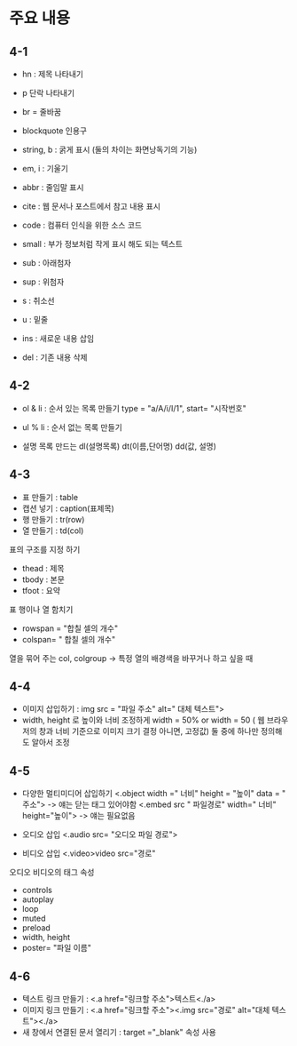 # 주요 내용
<h2>4-1</h2>

- hn : 제목 나타내기
  
- p  단락 나타내기
- br = 줄바꿈
- blockquote 인용구
- string, b : 굵게 표시 (둘의 차이는 화면낭독기의 기능)
- em, i : 기울기

- abbr : 줄임말 표시
- cite : 웹 문서나 포스트에서 참고 내용 표시
- code : 컴퓨터 인식을 위한 소스 코드
- small : 부가 정보처럼 작게 표시 해도 되는 텍스트
- sub : 아래첨자
- sup : 위첨자
- s : 취소선

- u : 밑줄
- ins : 새로운 내용 삽임
- del : 기존 내용 삭제


<h2>4-2</h2>

- ol & li : 순서 있는 목록 만들기 type = "a/A/i/I/1", start= "시작번호"
- ul % li : 순서 없는 목록 만들기

- 설명 목록 만드는 dl(설명목록) dt(이름,단어명) dd(값, 설명)


<h2>4-3</h2>

- 표 만들기 : table
- 캡션 넣기 : caption(표제목)
- 행 만들기 : tr(row)
- 열 만들기 : td(col)

표의 구조를 지정 하기
- thead : 제목
- tbody : 본문
- tfoot : 요약

표 행이나 열 함치기

- rowspan = "합칠 셀의 개수"
- colspan= " 합칠 셀의 개수"

열을 묶어 주는 col, colgroup -> 특정 열의 배경색을 바꾸거나 하고 싶을 때

<h2>4-4</h2>

- 이미지 삽입하기 : img src = "파일 주소" alt=" 대체 텍스트">
- width, height 로 높이와 너비 조정하게 width = 50% or width = 50 ( 웹 브라우저의 창과 너비 기준으로 이미지 크기 결정 아니면, 고정값)
  둘 중에 하나만 정의해도 알아서 조정

<h2>4-5</h2>

- 다양한 멀티미디어 삽입하기
  <.object width =" 너비" height = "높이" data = " 주소"></object>    -> 얘는 닫는 태그 있어야함
  <.embed src " 파일경로" width=" 너비" height="높이">                 -> 얘는 필요없음

- 오디오 삽입
  <.audio src= "오디오 파일 경로"></audio>

- 비디오 삽입
  <.video>video src="경로" </video>
  
 오디오 비디오의 태그 속성
 - controls
 - autoplay
 - loop
 - muted
 - preload
 - width, height
 - poster= "파일 이름"

<h2>4-6</h2>

- 텍스트 링크 만들기 : <.a href="링크할 주소">텍스트<./a>
- 이미지 링크 만들기 : <.a href="링크할 주소"><.img src="경로" alt="대체 텍스트"><./a>
- 새 창에서 연결된 문서 열리기 : target ="_blank" 속성 사용
